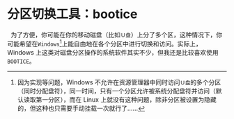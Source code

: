 #  分区切换工具：bootice

&nbsp;&nbsp;为了方便，你可能在你的移动磁盘（比如`Ｕ盘`）上分了多个区，这种情况下，你可能希望在`Windows`[^windows]上能自由地在各个分区中进行切换和访问。实际上，Windows 上这类对磁盘分区操作的系统软件其实不少，但我还是比较喜欢使用`BOOTICE`。

[^windows]: 因为实现等问题，Windows 不允许在资源管理器中同时访问`Ｕ盘`的多个分区（同时分配盘符），同一时间，只有一个分区允许被系统分配盘符并访问（默认读取第一分区），而在 Linux 上就没有这种问题，除非分区被设置为隐藏的，但这种也只需要手动挂载一次就行了……

